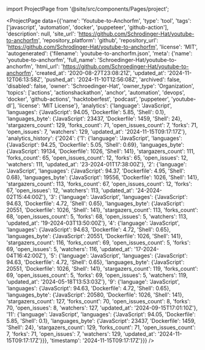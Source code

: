 
import ProjectPage from '@site/src/components/Pages/project';

<ProjectPage
    data={{'name': 'Youtube-to-Anchorfm', 'type': 'tool', 'tags': ['javascript', 'automation', 'docker', 'puppeteer', 'github-action'], 'description': null, 'site_url': 'https://github.com/Schrodinger-Hat/youtube-to-anchorfm', 'repository_platform': 'github', 'repository_url': 'https://github.com/Schrodinger-Hat/youtube-to-anchorfm', 'license': 'MIT', 'autogenerated': {'filename': 'youtube-to-anchorfm.json', 'meta': {'name': 'youtube-to-anchorfm', 'full_name': 'Schroedinger-Hat/youtube-to-anchorfm', 'html_url': 'https://github.com/Schroedinger-Hat/youtube-to-anchorfm', 'created_at': '2020-08-27T23:08:21Z', 'updated_at': '2024-11-12T06:13:58Z', 'pushed_at': '2024-11-10T12:56:08Z', 'archived': false, 'disabled': false, 'owner': 'Schroedinger-Hat', 'owner_type': 'Organization', 'topics': ['actions', 'actionshackathon', 'anchor', 'automation', 'devops', 'docker', 'github-actions', 'hacktoberfest', 'podcast', 'puppeteer', 'youtube-dl'], 'license': 'MIT License'}, 'analytics': {'language': 'JavaScript', 'languages': {'JavaScript': 94.05, 'Dockerfile': 5.85, 'Shell': 0.1}, 'languages_byte': {'JavaScript': 23437, 'Dockerfile': 1459, 'Shell': 24}, 'stargazers_count': 129, 'forks_count': 71, 'open_issues_count': 7, 'forks': 71, 'open_issues': 7, 'watchers': 129, 'updated_at': '2024-11-15T09:17:17Z'}, 'analytics_history': {'2024': {'1': {'language': 'JavaScript', 'languages': {'JavaScript': 94.25, 'Dockerfile': 5.05, 'Shell': 0.69}, 'languages_byte': {'JavaScript': 19134, 'Dockerfile': 1026, 'Shell': 141}, 'stargazers_count': 111, 'forks_count': 65, 'open_issues_count': 12, 'forks': 65, 'open_issues': 12, 'watchers': 111, 'updated_at': '23-2024-01T17:38:00Z'}, '2': {'language': 'JavaScript', 'languages': {'JavaScript': 94.37, 'Dockerfile': 4.95, 'Shell': 0.68}, 'languages_byte': {'JavaScript': 19556, 'Dockerfile': 1026, 'Shell': 141}, 'stargazers_count': 113, 'forks_count': 67, 'open_issues_count': 12, 'forks': 67, 'open_issues': 12, 'watchers': 113, 'updated_at': '24-2024-02T15:44:00Z'}, '3': {'language': 'JavaScript', 'languages': {'JavaScript': 94.63, 'Dockerfile': 4.72, 'Shell': 0.65}, 'languages_byte': {'JavaScript': 20551, 'Dockerfile': 1026, 'Shell': 141}, 'stargazers_count': 113, 'forks_count': 68, 'open_issues_count': 5, 'forks': 68, 'open_issues': 5, 'watchers': 113, 'updated_at': '19-2024-03T13:50:00Z'}, '4': {'language': 'JavaScript', 'languages': {'JavaScript': 94.63, 'Dockerfile': 4.72, 'Shell': 0.65}, 'languages_byte': {'JavaScript': 20551, 'Dockerfile': 1026, 'Shell': 141}, 'stargazers_count': 116, 'forks_count': 69, 'open_issues_count': 5, 'forks': 69, 'open_issues': 5, 'watchers': 116, 'updated_at': '17-2024-04T16:42:00Z'}, '5': {'language': 'JavaScript', 'languages': {'JavaScript': 94.63, 'Dockerfile': 4.72, 'Shell': 0.65}, 'languages_byte': {'JavaScript': 20551, 'Dockerfile': 1026, 'Shell': 141}, 'stargazers_count': 119, 'forks_count': 69, 'open_issues_count': 5, 'forks': 69, 'open_issues': 5, 'watchers': 119, 'updated_at': '2024-05-18T13:53:03Z'}, '9': {'language': 'JavaScript', 'languages': {'JavaScript': 94.63, 'Dockerfile': 4.72, 'Shell': 0.65}, 'languages_byte': {'JavaScript': 20580, 'Dockerfile': 1026, 'Shell': 141}, 'stargazers_count': 127, 'forks_count': 70, 'open_issues_count': 8, 'forks': 70, 'open_issues': 8, 'watchers': 127, 'updated_at': '2024-09-15T17:01:10Z'}, '11': {'language': 'JavaScript', 'languages': {'JavaScript': 94.05, 'Dockerfile': 5.85, 'Shell': 0.1}, 'languages_byte': {'JavaScript': 23437, 'Dockerfile': 1459, 'Shell': 24}, 'stargazers_count': 129, 'forks_count': 71, 'open_issues_count': 7, 'forks': 71, 'open_issues': 7, 'watchers': 129, 'updated_at': '2024-11-15T09:17:17Z'}}}, 'timestamp': '2024-11-15T09:17:17Z'}}}
/>
